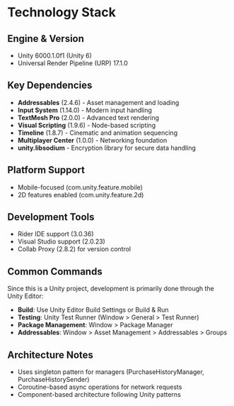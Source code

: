 # Technology Stack

## Engine & Version
- Unity 6000.1.0f1 (Unity 6)
- Universal Render Pipeline (URP) 17.1.0

## Key Dependencies
- **Addressables** (2.4.6) - Asset management and loading
- **Input System** (1.14.0) - Modern input handling
- **TextMesh Pro** (2.0.0) - Advanced text rendering
- **Visual Scripting** (1.9.6) - Node-based scripting
- **Timeline** (1.8.7) - Cinematic and animation sequencing
- **Multiplayer Center** (1.0.0) - Networking foundation
- **unity.libsodium** - Encryption library for secure data handling

## Platform Support
- Mobile-focused (com.unity.feature.mobile)
- 2D features enabled (com.unity.feature.2d)

## Development Tools
- Rider IDE support (3.0.36)
- Visual Studio support (2.0.23)
- Collab Proxy (2.8.2) for version control

## Common Commands
Since this is a Unity project, development is primarily done through the Unity Editor:

- **Build**: Use Unity Editor Build Settings or Build & Run
- **Testing**: Unity Test Runner (Window > General > Test Runner)
- **Package Management**: Window > Package Manager
- **Addressables**: Window > Asset Management > Addressables > Groups

## Architecture Notes
- Uses singleton pattern for managers (PurchaseHistoryManager, PurchaseHistorySender)
- Coroutine-based async operations for network requests
- Component-based architecture following Unity patterns